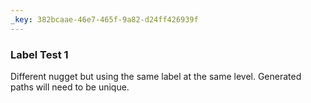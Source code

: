 ```yaml
---
_key: 382bcaae-46e7-465f-9a82-d24ff426939f
---
```


### Label Test 1

Different nugget but using the same label at the same level. Generated paths will need to be unique.

